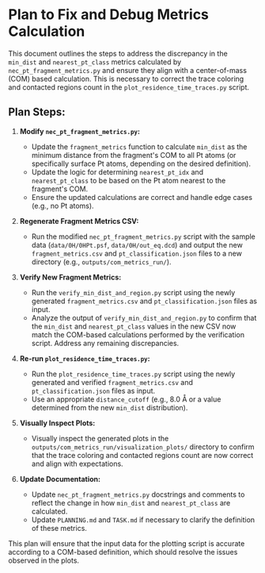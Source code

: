 # Plan to Fix and Debug Metrics Calculation

This document outlines the steps to address the discrepancy in the `min_dist` and `nearest_pt_class` metrics calculated by `nec_pt_fragment_metrics.py` and ensure they align with a center-of-mass (COM) based calculation. This is necessary to correct the trace coloring and contacted regions count in the `plot_residence_time_traces.py` script.

## Plan Steps:

1.  **Modify `nec_pt_fragment_metrics.py`:**
    *   Update the `fragment_metrics` function to calculate `min_dist` as the minimum distance from the fragment's COM to all Pt atoms (or specifically surface Pt atoms, depending on the desired definition).
    *   Update the logic for determining `nearest_pt_idx` and `nearest_pt_class` to be based on the Pt atom nearest to the fragment's COM.
    *   Ensure the updated calculations are correct and handle edge cases (e.g., no Pt atoms).

2.  **Regenerate Fragment Metrics CSV:**
    *   Run the modified `nec_pt_fragment_metrics.py` script with the sample data (`data/0H/0HPt.psf`, `data/0H/out_eq.dcd`) and output the new `fragment_metrics.csv` and `pt_classification.json` files to a new directory (e.g., `outputs/com_metrics_run/`).

3.  **Verify New Fragment Metrics:**
    *   Run the `verify_min_dist_and_region.py` script using the newly generated `fragment_metrics.csv` and `pt_classification.json` files as input.
    *   Analyze the output of `verify_min_dist_and_region.py` to confirm that the `min_dist` and `nearest_pt_class` values in the new CSV now match the COM-based calculations performed by the verification script. Address any remaining discrepancies.

4.  **Re-run `plot_residence_time_traces.py`:**
    *   Run the `plot_residence_time_traces.py` script using the newly generated and verified `fragment_metrics.csv` and `pt_classification.json` files as input.
    *   Use an appropriate `distance_cutoff` (e.g., 8.0 Å or a value determined from the new `min_dist` distribution).

5.  **Visually Inspect Plots:**
    *   Visually inspect the generated plots in the `outputs/com_metrics_run/visualization_plots/` directory to confirm that the trace coloring and contacted regions count are now correct and align with expectations.

6.  **Update Documentation:**
    *   Update `nec_pt_fragment_metrics.py` docstrings and comments to reflect the change in how `min_dist` and `nearest_pt_class` are calculated.
    *   Update `PLANNING.md` and `TASK.md` if necessary to clarify the definition of these metrics.

This plan will ensure that the input data for the plotting script is accurate according to a COM-based definition, which should resolve the issues observed in the plots.